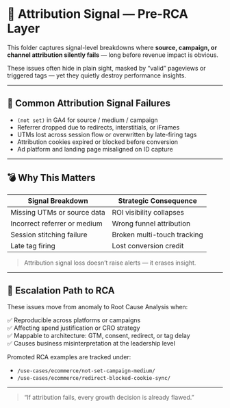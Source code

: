 # 🎯 Attribution Signal — Pre-RCA Layer

This folder captures signal-level breakdowns where **source, campaign, or channel attribution silently fails** — long before revenue impact is obvious.

These issues often hide in plain sight, masked by “valid” pageviews or triggered tags — yet they quietly destroy performance insights.

---

## 🚨 Common Attribution Signal Failures

- `(not set)` in GA4 for source / medium / campaign  
- Referrer dropped due to redirects, interstitials, or iFrames  
- UTMs lost across session flow or overwritten by late-firing tags  
- Attribution cookies expired or blocked before conversion  
- Ad platform and landing page misaligned on ID capture  

---

## 💣 Why This Matters

| Signal Breakdown                      | Strategic Consequence                      |
|--------------------------------------|--------------------------------------------|
| Missing UTMs or source data          | ROI visibility collapses                   |
| Incorrect referrer or medium         | Wrong funnel attribution                   |
| Session stitching failure            | Broken multi-touch tracking                |
| Late tag firing                      | Lost conversion credit                     |

> Attribution signal loss doesn’t raise alerts — it erases insight.

---

## 🧭 Escalation Path to RCA

These issues move from anomaly to Root Cause Analysis when:

✅ Reproducible across platforms or campaigns  
✅ Affecting spend justification or CRO strategy  
✅ Mappable to architecture: GTM, consent, redirect, or tag delay  
✅ Causes business misinterpretation at the leadership level

Promoted RCA examples are tracked under:

- `/use-cases/ecommerce/not-set-campaign-medium/`
- `/use-cases/ecommerce/redirect-blocked-cookie-sync/`

---

> “If attribution fails, every growth decision is already flawed.”
